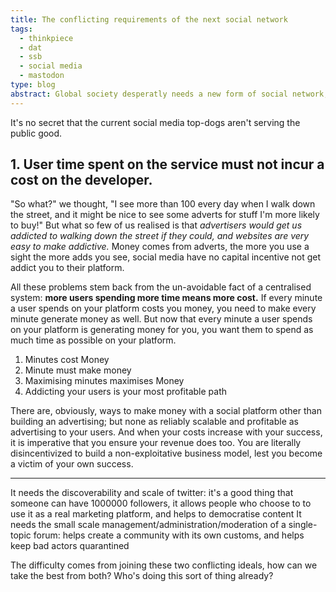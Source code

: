 ```yaml
---
title: The conflicting requirements of the next social network
tags:
  - thinkpiece
  - dat
  - ssb
  - social media
  - mastodon
type: blog
abstract: Global society desperatly needs a new form of social network, but which properties should be preserved, and which should be discarded
---
```


It's no secret that the current social media top-dogs aren't serving the public good.

## 1. User time spent on the service must not incur a cost on the developer.

"So what?" we thought, "I see more than 100 every day when I walk down the street, and it might be nice to see some adverts for stuff I'm more likely to buy!" But what so few of us realised is that _advertisers would get us addicted to walking down the street if they could, and websites are very easy to make addictive._ Money comes from adverts, the more you use a sight the more adds you see, social media have no capital incentive not get addict you to their platform.

All these problems stem back from the un-avoidable fact of a centralised system: **more users spending more time means more cost.** If every minute a user spends on your platform costs you money, you need to make every minute generate money as well. But now that every minute a user spends on your platform is generating money for you, you want them to spend as much time as possible on your platform.

1. Minutes cost Money
2. Minute must make money
3. Maximising minutes maximises Money
4. Addicting your users is your most profitable path

There are, obviously, ways to make money with a social platform other than building an advertising; but none as reliably scalable and profitable as advertising to your users. And when your costs increase with your success, it is imperative that you ensure your revenue does too. You are literally disincentivized to build a non-exploitative business model, lest you become a victim of your own success.

---

It needs the discoverability and scale of twitter: it's a good thing that someone can have 1000000 followers, it allows people who choose to to use it as a real marketing platform, and helps to democratise content
It needs the small scale management/administration/moderation of a single-topic forum: helps create a community with its own customs, and helps keep bad actors quarantined

The difficulty comes from joining these two conflicting ideals, how can we take the best from both? Who's doing this sort of thing already?
